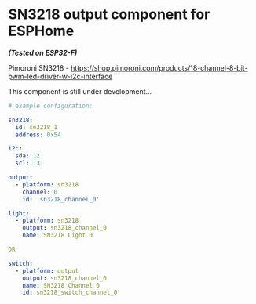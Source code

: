 # SN3218 output component for ESPHome

***(Tested on ESP32-F)***

Pimoroni SN3218 - https://shop.pimoroni.com/products/18-channel-8-bit-pwm-led-driver-w-i2c-interface

This component is still under development...


```yaml
# example configuration:

sn3218:
  id: sn3218_1
  address: 0x54

i2c:
  sda: 12
  scl: 13

output:
  - platform: sn3218
    channel: 0
    id: 'sn3218_channel_0'

light:
  - platform: sn3218
    output: sn3218_channel_0
    name: SN3218 Light 0

OR

switch:
  - platform: output
    output: sn3218_channel_0
    name: SN3218 Channel 0
    id: sn3218_switch_channel_0
```
